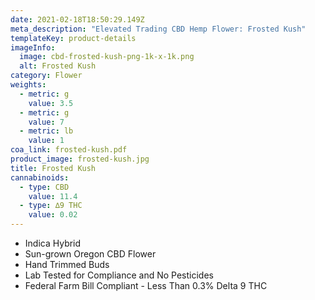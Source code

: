 ```yaml
---
date: 2021-02-18T18:50:29.149Z
meta_description: "Elevated Trading CBD Hemp Flower: Frosted Kush"
templateKey: product-details
imageInfo:
  image: cbd-frosted-kush-png-1k-x-1k.png
  alt: Frosted Kush
category: Flower
weights:
  - metric: g
    value: 3.5
  - metric: g
    value: 7
  - metric: lb
    value: 1
coa_link: frosted-kush.pdf
product_image: frosted-kush.jpg
title: Frosted Kush
cannabinoids:
  - type: CBD
    value: 11.4
  - type: ∆9 THC
    value: 0.02
---
```


- Indica Hybrid
- Sun-grown Oregon CBD Flower
- Hand Trimmed Buds
- Lab Tested for Compliance and No Pesticides
- Federal Farm Bill Compliant - Less Than 0.3% Delta 9 THC
